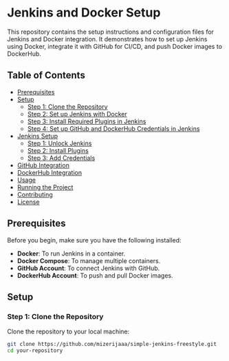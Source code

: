 # Jenkins and Docker Setup

This repository contains the setup instructions and configuration files for Jenkins and Docker integration. It demonstrates how to set up Jenkins using Docker, integrate it with GitHub for CI/CD, and push Docker images to DockerHub.

## Table of Contents
- [Prerequisites](#prerequisites)
- [Setup](#setup)
  - [Step 1: Clone the Repository](#step-1-clone-the-repository)
  - [Step 2: Set up Jenkins with Docker](#step-2-set-up-jenkins-with-docker)
  - [Step 3: Install Required Plugins in Jenkins](#step-3-install-required-plugins-in-jenkins)
  - [Step 4: Set up GitHub and DockerHub Credentials in Jenkins](#step-4-set-up-github-and-dockerhub-credentials-in-jenkins)
- [Jenkins Setup](#jenkins-setup)
  - [Step 1: Unlock Jenkins](#step-1-unlock-jenkins)
  - [Step 2: Install Plugins](#step-2-install-plugins)
  - [Step 3: Add Credentials](#step-3-add-credentials)
- [GitHub Integration](#github-integration)
- [DockerHub Integration](#dockerhub-integration)
- [Usage](#usage)
- [Running the Project](#running-the-project)
- [Contributing](#contributing)
- [License](#license)

## Prerequisites

Before you begin, make sure you have the following installed:

- **Docker**: To run Jenkins in a container.
- **Docker Compose**: To manage multiple containers.
- **GitHub Account**: To connect Jenkins with GitHub.
- **DockerHub Account**: To push and pull Docker images.

## Setup

### Step 1: Clone the Repository

Clone the repository to your local machine:

```bash
git clone https://github.com/mizerijaaa/simple-jenkins-freestyle.git
cd your-repository
